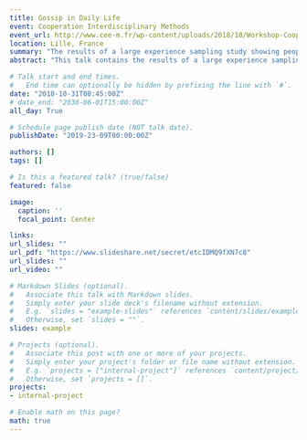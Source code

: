 ```yaml
---
title: Gossip in Daily Life
event: Cooperation Interdisciplinary Methods
event_url: http://www.cee-m.fr/wp-content/uploads/2018/10/Workshop-Cooperation-Interdisciplinary-Methods-2018_Program.pdf
location: Lille, France
summary: "The results of a large experience sampling study showing people in daily life gossip in ways that support indirect reciprocity and partner selection."
abstract: "This talk contains the results of a large experience sampling study where 309 participants reported on sending and receiving gossip four times a day for 10 days. This method offers a unique insight into the natural phenomenon of gossip. Gossip is key in systems of indirect reciprocity that are argued to enable human cooperation. While laboratory experiments support these arguments, empirical knowledge of gossip in daily life is scarce. It is important to describe gossip in its natural setting to describe what our theories need to explain. We discuss three aspects of gossip here. First, looking at gossip content, results showed that people gossip about direct experience, that gossip is more negative than positive, and that people largely believe gossip. Second, looking at the relationship context in which gossip occurs, results showed that people gossip with individuals they value highly about individuals they value less. Finally, combining the content and relationship context to look at the consequences of gossip, results showed that gossip can lead to a change in the relationship valuation of a target and that this change predicted behavioral intentions towards a target, explaining the effects of gossip content. In sum, it seems people use gossip in daily life in ways that support indirect reciprocity and partner selection."

# Talk start and end times.
#   End time can optionally be hidden by prefixing the line with `#`.
date: "2018-10-31T08:45:00Z"
# date_end: "2030-06-01T15:00:00Z"
all_day: True

# Schedule page publish date (NOT talk date).
publishDate: "2019-23-09T00:00:00Z"

authors: []
tags: []

# Is this a featured talk? (true/false)
featured: false

image:
  caption: ''
  focal_point: Center

links:
url_slides: ""
url_pdf: "https://www.slideshare.net/secret/etcIDMQ9fXN7c8"
url_slides: ""
url_video: ""

# Markdown Slides (optional).
#   Associate this talk with Markdown slides.
#   Simply enter your slide deck's filename without extension.
#   E.g. `slides = "example-slides"` references `content/slides/example-slides.md`.
#   Otherwise, set `slides = ""`.
slides: example

# Projects (optional).
#   Associate this post with one or more of your projects.
#   Simply enter your project's folder or file name without extension.
#   E.g. `projects = ["internal-project"]` references `content/project/deep-learning/index.md`.
#   Otherwise, set `projects = []`.
projects:
- internal-project

# Enable math on this page?
math: true
---
```

